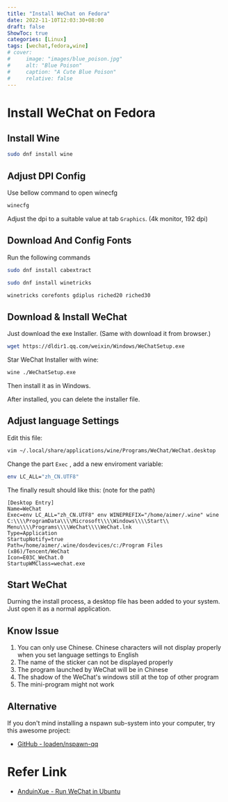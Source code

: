 ```yaml
---
title: "Install WeChat on Fedora"
date: 2022-11-10T12:03:30+08:00
draft: false
ShowToc: true
categories: [Linux]
tags: [wechat,fedora,wine]
# cover:
#     image: "images/blue_poison.jpg"
#     alt: "Blue Poison"
#     caption: "A Cute Blue Poison"
#     relative: false
---
```


# Install WeChat on Fedora

## Install Wine

```bash
sudo dnf install wine
```

## Adjust DPI Config

Use bellow command to open winecfg

```bash
winecfg
```

Adjust the dpi to a suitable value at tab `Graphics`. (4k monitor, 192 dpi)

## Download And Config Fonts

Run the following commands

```bash
sudo dnf install cabextract
```

```bash
sudo dnf install winetricks
```

```bash
winetricks corefonts gdiplus riched20 riched30
```

## Download & Install WeChat

Just download the exe Installer. (Same with download it from browser.)

```bash
wget https://dldir1.qq.com/weixin/Windows/WeChatSetup.exe
```

Star WeChat Installer with wine:

```bash
wine ./WeChatSetup.exe
```

Then install it as in Windows.

After installed, you can delete the installer file.

## Adjust language Settings

Edit this file:

```bash
vim ~/.local/share/applications/wine/Programs/WeChat/WeChat.desktop
```

Change the part `Exec` , add a new enviroment variable:

```bash
env LC_ALL="zh_CN.UTF8" 
```

The finally result should like this: (note for the path)

```desktop
[Desktop Entry]
Name=WeChat
Exec=env LC_ALL="zh_CN.UTF8" env WINEPREFIX="/home/aimer/.wine" wine C:\\\\ProgramData\\\\Microsoft\\\\Windows\\\\Start\\ Menu\\\\Programs\\\\WeChat\\\\WeChat.lnk
Type=Application
StartupNotify=true
Path=/home/aimer/.wine/dosdevices/c:/Program Files (x86)/Tencent/WeChat
Icon=E03C_WeChat.0
StartupWMClass=wechat.exe
```

## Start WeChat

Durning the install process, a desktop file has been added to your system. Just open it as a normal application.

## Know Issue

1. You can only use Chinese. Chinese characters will not display properly when you set language settings to English
2. The name of the sticker can not be displayed properly
3. The program launched by WeChat will be in Chinese
4. The shadow of the WeChat's windows still at the top of other program
5. The mini-program might not work

## Alternative

If you don't mind installing a nspawn sub-system into your computer, try this awesome project:

- [GitHub - loaden/nspawn-qq](https://github.com/loaden/nspawn-qq)

# Refer Link

- [AnduinXue - Run WeChat in Ubuntu](https://anduin.aiursoft.cn/post/2022/7/25/run-wechat-in-ubuntu)